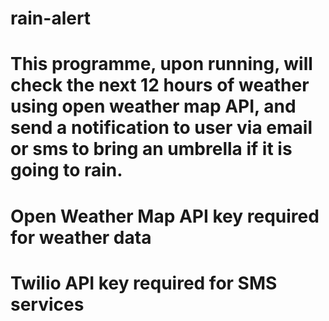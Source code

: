 # rain-alert

# This programme, upon running, will check the next 12 hours of weather using open weather map API, and send a notification to user via email or sms to bring an umbrella if it is going to rain.
# Open Weather Map API key required for weather data
# Twilio API key required for SMS services
